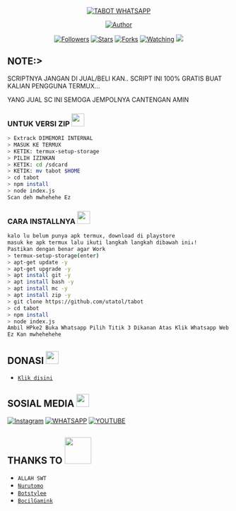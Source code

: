 
<p align="center">
<a href="#"><img title="TABOT WHATSAPP" src="https://img.shields.io/badge/TABOT WHATSAPP-green?colorA=%23ff0000&colorB=%23017e40&style=for-the-badge"></a>
</p>
<p align="center">
<a href="https://github.com/utatol"><img title="Author" src="https://img.shields.io/badge/PEMILIK-UTAGANS:v-orange.svg?style=for-the-badge&logo=github"></a>
</p>
<p align="center">
<a href="https://github.com/utatol/tabot/followers"><img title="Followers" src="https://img.shields.io/github/followers/tabot?color=blue&style=flat-square"></a>
<a href="https://github.com/utatol/tabot/stargazers/"><img title="Stars" src="https://img.shields.io/github/stars/utatol/tabotcolor=red&style=flat-square"></a>
<a href="https://github.com/utatol/tabot/network/members"><img title="Forks" src="https://img.shields.io/github/forks/nurutomo/wabot-aq?color=red&style=flat-square"></a>
<a href="https://github.com/utatol/tabot/watchers"><img title="Watching" src="https://img.shields.io/github/watchers/utatol/tabot?label=Watchers&color=blue&style=flat-square"></a>
<a href="https://hits.seeyoufarm.com"><img src="https://hits.seeyoufarm.com/api/count/incr/badge.svg?url=https%3A%2F%2Fgithub.com%2Futatol%2Ftabot&count_bg=%2379C83D&title_bg=%23555555&icon=probot.svg&icon_color=%2300FF6D&title=hits&edge_flat=false"/></a>
</p>

 
</details>

## NOTE:> 
SCRIPTNYA JANGAN DI JUAL/BELI KAN.. SCRIPT INI 100% GRATIS BUAT KALIAN PENGGUNA TERMUX...

YANG JUAL SC INI SEMOGA JEMPOLNYA CANTENGAN AMIN
</div>

### UNTUK VERSI ZIP <img src="https://github.com/TheDudeThatCode/TheDudeThatCode/blob/master/Assets/Mario_Hello_Big.gif" width="29px">
```bash
> Extrack DIMEMORI INTERNAL
> MASUK KE TERMUX
> KETIK: termux-setup-storage
> PILIH IZINKAN
> KETIK: cd /sdcard
> KETIK: mv tabot $HOME
> cd tabot
> npm install
> node index.js
Scan deh mwhehehe Ez
```

### CARA INSTALLNYA  <img src="https://github.com/TheDudeThatCode/TheDudeThatCode/blob/master/Assets/hmm.gif" width="29px">
```bash
kalo lu belum punya apk termux, download di playstore
masuk ke apk termux lalu ikuti langkah langkah dibawah ini↓!
Pastikan dengan benar agar Work
> termux-setup-storage(enter)
> apt-get update -y
> apt-get upgrade -y
> apt install git -y
> apt install bash -y
> apt install mc -y
> apt install zip -y
> git clone https://github.com/utatol/tabot
> cd tabot
> npm install
> node index.js
Ambil HPke2 Buka Whatsapp Pilih Titik 3 Dikanan Atas Klik Whatsapp Web Scan Deh
Ez Kan mwhehehehe
```

## DONASI <img src="https://github.com/TheDudeThatCode/TheDudeThatCode/blob/master/Assets/coin.gif" width="29px">
* [`Klik disini`](https://tabot.simdif.com)


## SOSIAL MEDIA <img src="https://github.com/TheDudeThatCode/TheDudeThatCode/blob/master/Assets/Earth.gif" width="29px">
[![`Instagram`](https://img.shields.io/badge/Instagram-25D366?style=for-the-badge&logo=instagram&logoColor=orange&blue)](https://instagram.com/uta_kamgun/)
[![`WHATSAPP`](https://img.shields.io/badge/WHATSAPP-25D366?style=for-the-badge&logo=whatsapp&logoColor=white)](https://wa.me/6289529518895?text=Hai+ganteng)
[![`YOUTUBE`](https://img.shields.io/badge/YouTube-25D366?style=for-the-badge&logo=youtube&logoColor=red)](https://youtube.com/channel/UCpnWpwB3E2lC1f6vuMDA89Q)
</details>

## THANKS TO <img src="https://github.com/TheDudeThatCode/TheDudeThatCode/blob/master/Assets/Handshake.gif" width="60px">

* `ALLAH SWT`
* [`Nurutomo`](https://github.com/nurutomo)
* [`Botstylee`](https://github.com/botstylee)
* [`BocilGamink`](https://github.com/bochilgaming)

